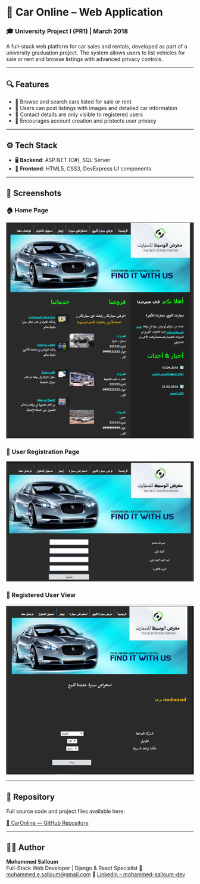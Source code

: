 # 🚗 Car Online – Web Application

### 🎓 University Project I (PR1) | March 2018

A full-stack web platform for car sales and rentals, developed as part of a university graduation project. The system allows users to list vehicles for sale or rent and browse listings with advanced privacy controls.

---

## 🔍 Features

- 🔎 Browse and search cars listed for sale or rent  
- 📝 Users can post listings with images and detailed car information  
- 🔐 Contact details are only visible to registered users  
- 🧾 Encourages account creation and protects user privacy  

---

## ⚙️ Tech Stack

- 🖥️ **Backend**: ASP.NET (C#), SQL Server  
- 🎨 **Frontend**: HTML5, CSS3, DevExpress UI components  

---

## 📸 Screenshots

### 🏠 Home Page  
![Homepage](Screenshots/home-page.png)

### 📝 User Registration Page  
![Signup](Screenshots/signup-page.png)

### 👤 Registered User View  
![Registered User](Screenshots/registered-user-view.png)

---

## 📂 Repository

Full source code and project files available here:

[🔗 CarOnline — GitHub Repository](https://github.com/mohammed-salloum/CarOnline)

---

## 👨‍💻 Author

**Mohammed Salloum**  
Full-Stack Web Developer | Django & React Specialist
📧 mohammed.e.salloum@gmail.com
🔗 [LinkedIn – mohammed-salloum-dev](https://linkedin.com/in/mohammed-salloum-dev)
